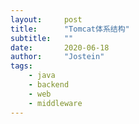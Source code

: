 ```yaml
---
layout:     post
title:      "Tomcat体系结构"
subtitle:   ""
date:       2020-06-18
author:     "Jostein"
tags:
    - java
    - backend
    - web
    - middleware
---
```

